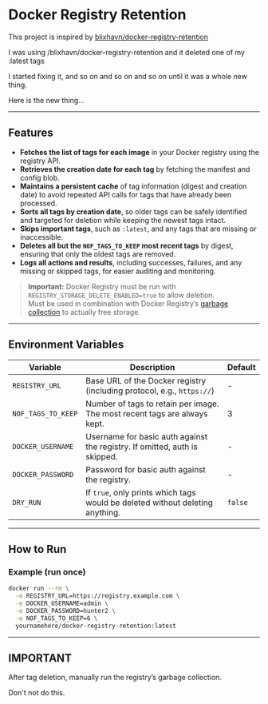 # Docker Registry Retention

This project is inspired by [blixhavn/docker-registry-retention](https://github.com/blixhavn/docker-registry-retention)

I was using /blixhavn/docker-registry-retention and it deleted one of my :latest tags

I started fixing it, and so on and so on and so on until it was a whole new thing.

Here is the new thing...

---

## Features

* **Fetches the list of tags for each image** in your Docker registry using the registry API.  
* **Retrieves the creation date for each tag** by fetching the manifest and config blob.
* **Maintains a persistent cache** of tag information (digest and creation date) to avoid repeated API calls for tags that have already been processed.  
* **Sorts all tags by creation date**, so older tags can be safely identified and targeted for deletion while keeping the newest tags intact.  
* **Skips important tags**, such as `:latest`, and any tags that are missing or inaccessible.  
* **Deletes all but the `NOF_TAGS_TO_KEEP` most recent tags** by digest, ensuring that only the oldest tags are removed.  
* **Logs all actions and results**, including successes, failures, and any missing or skipped tags, for easier auditing and monitoring.  

> **Important:** Docker Registry must be run with `REGISTRY_STORAGE_DELETE_ENABLED=true` to allow deletion.  
> Must be used in combination with Docker Registry’s [garbage collection](https://docs.docker.com/registry/garbage-collection/#run-garbage-collection) to actually free storage.

---

## Environment Variables

| **Variable** | **Description** | **Default** |
|--------------|-----------------|------------|
| `REGISTRY_URL` | Base URL of the Docker registry (including protocol, e.g., `https://`) | - |
| `NOF_TAGS_TO_KEEP` | Number of tags to retain per image. The most recent tags are always kept. | 3 |
| `DOCKER_USERNAME` | Username for basic auth against the registry. If omitted, auth is skipped. | - |
| `DOCKER_PASSWORD` | Password for basic auth against the registry. | - |
| `DRY_RUN` | If `true`, only prints which tags would be deleted without deleting anything. | `false` |

---

## How to Run

### Example (run once)
```bash
docker run --rm \
  -e REGISTRY_URL=https://registry.example.com \
  -e DOCKER_USERNAME=admin \
  -e DOCKER_PASSWORD=hunter2 \
  -e NOF_TAGS_TO_KEEP=6 \
  yournamehere/docker-registry-retention:latest
```
---

## IMPORTANT

After tag deletion, manually run the registry’s garbage collection.

Don't not do this.


